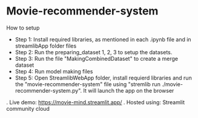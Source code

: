 # Movie-recommender-system

How to setup
- Step 1: Install required libraries, as mentioned in each .ipynb file and in streamlibApp folder files
- Step 2: Run the preparing_dataset 1, 2, 3 to setup the datasets.
- Step 3: Run the file "MakingCombinedDataset" to create a merge dataset
- Step 4: Run model making files
- Step 5: Open StreamlibWebApp folder, install requierd libraries and run the "movie-recommender-system" file
          using "stremlib run ./movie-recommender-system.py".
          It will launch the app on the browser

. Live demo: https://movie-mind.streamlit.app/
. Hosted using: Streamlit community cloud
